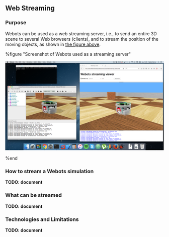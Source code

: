 ## Web Streaming

### Purpose

Webots can be used as a web streaming server, i.e., to send an entire 3D scene to several
Web browsers (clients), and to stream the position of the moving objects,
as shown in [the figure above](#screenshot-of-webots-used-as-a-streaming-server).

%figure "Screenshot of Webots used as a streaming server"

![streaming-server-screenshot.png](images/streaming-server-screenshot.png)

%end

### How to stream a Webots simulation

**TODO: document**


### What can be streamed

**TODO: document**


### Technologies and Limitations

**TODO: document**
